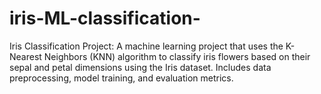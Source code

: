 # iris-ML-classification-
Iris Classification Project: A machine learning project that uses the K-Nearest Neighbors (KNN) algorithm to classify iris flowers based on their sepal and petal dimensions using the Iris dataset. Includes data preprocessing, model training, and evaluation metrics.
